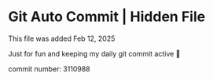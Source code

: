 # Git Auto Commit | Hidden File

This file was added Feb 12, 2025

Just for fun and keeping my daily git commit active 🤪

commit number: 3110988
